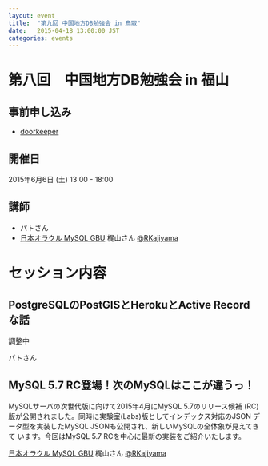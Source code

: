 ```yaml
---
layout: event
title:  "第九回 中国地方DB勉強会 in 鳥取"
date:   2015-04-18 13:00:00 JST
categories: events
---
```


# 第八回　中国地方DB勉強会 in 福山

## 事前申し込み

* [doorkeeper](https://dbstudychugoku.doorkeeper.jp/events/23735)

## 開催日

2015年6月6日 (土) 13:00 - 18:00

## 講師

* パトさん
* [日本オラクル MySQL GBU](http://www.mysql.gr.jp/) 梶山さん [@RKajiyama](https://twitter.com/rkajiyama)

# セッション内容

## PostgreSQLのPostGISとHerokuとActive Recordな話

調整中

パトさん

## MySQL 5.7 RC登場！次のMySQLはここが違うっ！

MySQLサーバの次世代版に向けて2015年4月にMySQL 5.7のリリース候補 (RC)版が公開されました。同時に実験室(Labs)版としてインデックス対応のJSON データ型を実装したMySQL JSONも公開され、新しいMySQLの全体象が見えてきて います。今回はMySQL 5.7 RCを中心に最新の実装をご紹介いたします。

[日本オラクル MySQL GBU](http://www.mysql.gr.jp/) 梶山さん [@RKajiyama](https://twitter.com/rkajiyama)
